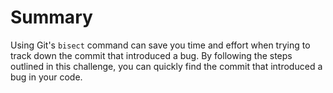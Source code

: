 # Summary

Using Git's `bisect` command can save you time and effort when trying to track down the commit that introduced a bug. By following the steps outlined in this challenge, you can quickly find the commit that introduced a bug in your code.


